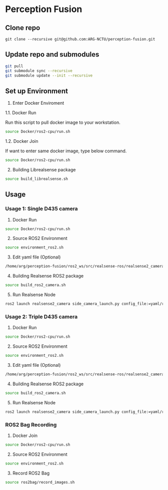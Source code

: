 # Perception Fusion

## Clone repo 

```
git clone --recursive git@github.com:ARG-NCTU/perception-fusion.git
``` 

## Update repo and submodules

```bash
git pull
git submodule sync --recursive
git submodule update --init --recursive
```

## Set up Environment

1. Enter Docker Enviroment

1.1. Docker Run

Run this script to pull docker image to your workstation.

```bash
source Docker/ros2-cpu/run.sh
```

1.2. Docker Join

If want to enter same docker image, type below command.

```bash
source Docker/ros2-cpu/run.sh
```

2. Building Librealsense package

```bash
source build_librealsense.sh
```

## Usage

### Usage 1: Single D435 camera

1. Docker Run

```bash
source Docker/ros2-cpu/run.sh
```

2. Source ROS2 Environment

```bash
source environment_ros2.sh
```

3. Edit yaml file (Optional)

```bash
/home/arg/perception-fusion/ros2_ws/src/realsense-ros/realsense2_camera/yaml/rs_launch_1.yaml
```

4. Building Realsense ROS2 package

```bash
source build_ros2_camera.sh
```

5. Run Realsense Node

```bash
ros2 launch realsense2_camera side_camera_launch.py config_file:=yaml/rs_launch_1.yaml
```

### Usage 2: Triple D435 camera

1. Docker Run

```bash
source Docker/ros2-cpu/run.sh
```

2. Source ROS2 Environment

```bash
source environment_ros2.sh
```

3. Edit yaml file (Optional)

```bash
/home/arg/perception-fusion/ros2_ws/src/realsense-ros/realsense2_camera/yaml/rs_launch_3.yaml
```

4. Building Realsense ROS2 package

```bash
source build_ros2_camera.sh
```

5. Run Realsense Node

```bash
ros2 launch realsense2_camera side_camera_launch.py config_file:=yaml/rs_launch_3.yaml
```

### ROS2 Bag Recording

1. Docker Join

```bash
source Docker/ros2-cpu/run.sh
```

2. Source ROS2 Environment

```bash
source environment_ros2.sh
```

3. Record ROS2 Bag

```bash
source ros2bag/record_images.sh
```